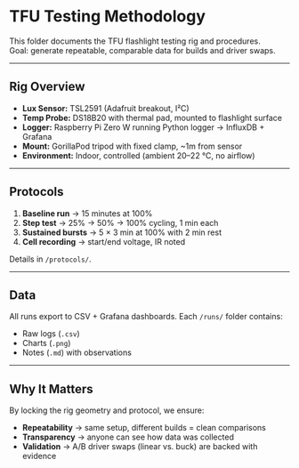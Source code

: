 # TFU Testing Methodology

This folder documents the TFU flashlight testing rig and procedures.  
Goal: generate repeatable, comparable data for builds and driver swaps.

---

## Rig Overview
- **Lux Sensor:** TSL2591 (Adafruit breakout, I²C)  
- **Temp Probe:** DS18B20 with thermal pad, mounted to flashlight surface  
- **Logger:** Raspberry Pi Zero W running Python logger → InfluxDB + Grafana  
- **Mount:** GorillaPod tripod with fixed clamp, ~1m from sensor  
- **Environment:** Indoor, controlled (ambient 20–22 °C, no airflow)

---

## Protocols
1. **Baseline run** → 15 minutes at 100%  
2. **Step test** → 25% → 50% → 100% cycling, 1 min each  
3. **Sustained bursts** → 5 × 3 min at 100% with 2 min rest  
4. **Cell recording** → start/end voltage, IR noted  

Details in `/protocols/`.

---

## Data
All runs export to CSV + Grafana dashboards. Each `/runs/` folder contains:
- Raw logs (`.csv`)  
- Charts (`.png`)  
- Notes (`.md`) with observations

---

## Why It Matters
By locking the rig geometry and protocol, we ensure:
- **Repeatability** → same setup, different builds = clean comparisons  
- **Transparency** → anyone can see how data was collected  
- **Validation** → A/B driver swaps (linear vs. buck) are backed with evidence

